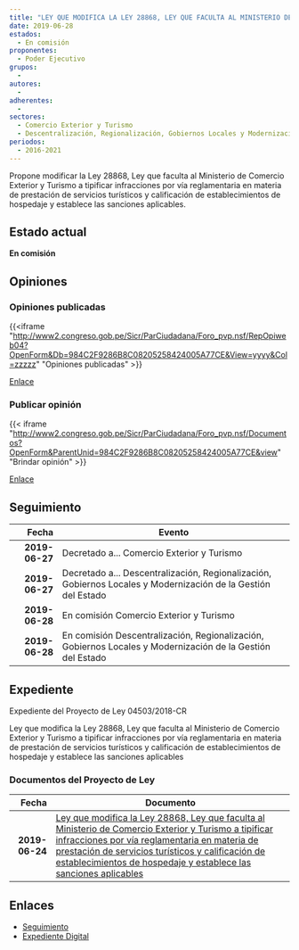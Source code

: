```yaml
---
title: "LEY QUE MODIFICA LA LEY 28868, LEY QUE FACULTA AL MINISTERIO DE COMERCIO EXTERIOR Y TURISMO A TIPIFICAR INFRACCIONES POR VÍA REGLAMENTARIA EN MATERIA DE PRESTACIÓN DE SERVICIOS TURÍSTICOS Y CALIFICACIÓN DE ESTABLECIMIENTOS DE HOSPEDAJE Y ESTABLECE LAS SANCIONES APLICABLES"
date: 2019-06-28
estados: 
  - En comisión
proponentes: 
  - Poder Ejecutivo
grupos: 
  - 
autores: 
  - 
adherentes: 
  - 
sectores: 
  - Comercio Exterior y Turismo
  - Descentralización, Regionalización, Gobiernos Locales y Modernización de la Gestión del Estado
periodos: 
  - 2016-2021
---
```


Propone modificar la Ley 28868, Ley que faculta al Ministerio de Comercio Exterior y Turismo a tipificar infracciones por vía reglamentaria en materia de prestación de servicios turísticos y calificación de establecimientos de hospedaje y establece las sanciones aplicables.


## Estado actual

**En comisión**

## Opiniones

### Opiniones publicadas

{{<iframe "http://www2.congreso.gob.pe/Sicr/ParCiudadana/Foro_pvp.nsf/RepOpiweb04?OpenForm&Db=984C2F9286B8C08205258424005A77CE&View=yyyy&Col=zzzzz" "Opiniones publicadas" >}}

[Enlace](http://www2.congreso.gob.pe/Sicr/ParCiudadana/Foro_pvp.nsf/RepOpiweb04?OpenForm&Db=984C2F9286B8C08205258424005A77CE&View=yyyy&Col=zzzzz)
### Publicar opinión

{{< iframe "http://www2.congreso.gob.pe/Sicr/ParCiudadana/Foro_pvp.nsf/Documentos?OpenForm&ParentUnid=984C2F9286B8C08205258424005A77CE&view" "Brindar opinión" >}}

[Enlace](http://www2.congreso.gob.pe/Sicr/ParCiudadana/Foro_pvp.nsf/Documentos?OpenForm&ParentUnid=984C2F9286B8C08205258424005A77CE&view)

## Seguimiento

| Fecha | Evento |
|------:|--------|
| **2019-06-27** | Decretado a... Comercio Exterior y Turismo|
| **2019-06-27** | Decretado a... Descentralización, Regionalización, Gobiernos Locales y Modernización de la Gestión del Estado|
| **2019-06-28** | En comisión Comercio Exterior y Turismo|
| **2019-06-28** | En comisión Descentralización, Regionalización, Gobiernos Locales y Modernización de la Gestión del Estado|


## Expediente

Expediente del Proyecto de Ley 04503/2018-CR

Ley que modifica la Ley 28868, Ley que faculta al Ministerio de Comercio Exterior y Turismo a tipificar infracciones por vía reglamentaria en materia de prestación de servicios turísticos y calificación de establecimientos de hospedaje y establece las sanciones aplicables


### Documentos del Proyecto de Ley

| Fecha | Documento |
|------:|--------|
| **2019-06-24** | [Ley que modifica la Ley 28868, Ley que faculta al Ministerio de Comercio Exterior y Turismo a tipificar infracciones por vía reglamentaria en materia de prestación de servicios turísticos y calificación de establecimientos de hospedaje y establece las sanciones aplicables](http://www.leyes.congreso.gob.pe/Documentos/2016_2021/Proyectos_de_Ley_y_de_Resoluciones_Legislativas/PL0450320190625.pdf) |

## Enlaces 

- [Seguimiento](http://www2.congreso.gob.pe/Sicr/TraDocEstProc/CLProLey2016.nsf/f7fff46988ca05b1052578e100829cc7/08b7dfba3e2da6710525842400587e08?OpenDocument)
- [Expediente Digital](http://www2.congreso.gob.pe/Sicr/TraDocEstProc/CLProLey2016.nsf/f7fff46988ca05b1052578e100829cc7/08b7dfba3e2da6710525842400587e08?OpenDocument&Click=05257FB7005EB655.eb71d0cf91d8294e05256cdf006b5706/$Body/0.1C6C)
